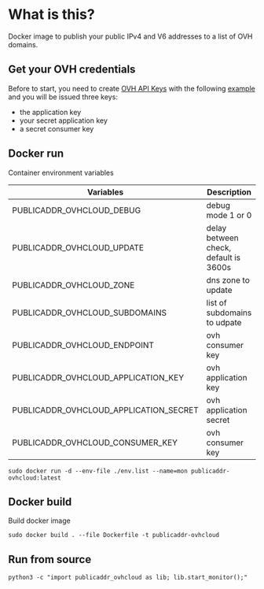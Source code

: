 # What is this?

Docker image to publish your public IPv4 and V6 addresses to a list of OVH domains.

## Get your OVH credentials

Before to start, you need to create [OVH API Keys](https://eu.api.ovh.com/createToken) with the following [example](./doc/ovh_token.png) and you will be issued three keys:
- the application key
- your secret application key
- a secret consumer key

## Docker run

Container environment variables

| Variables | Description |
| ------------- | ------------- |
| PUBLICADDR_OVHCLOUD_DEBUG | debug mode 1 or 0 |
| PUBLICADDR_OVHCLOUD_UPDATE | delay between check, default is 3600s |
| PUBLICADDR_OVHCLOUD_ZONE | dns zone to update |
| PUBLICADDR_OVHCLOUD_SUBDOMAINS | list of subdomains to udpate |
| PUBLICADDR_OVHCLOUD_ENDPOINT | ovh consumer key |
| PUBLICADDR_OVHCLOUD_APPLICATION_KEY | ovh application key |
| PUBLICADDR_OVHCLOUD_APPLICATION_SECRET | ovh application secret |
| PUBLICADDR_OVHCLOUD_CONSUMER_KEY | ovh consumer key |


```
sudo docker run -d --env-file ./env.list --name=mon publicaddr-ovhcloud:latest
```

## Docker build

Build docker image

```
sudo docker build . --file Dockerfile -t publicaddr-ovhcloud
```

## Run from source

```
python3 -c "import publicaddr_ovhcloud as lib; lib.start_monitor();"
```